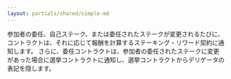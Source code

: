 ```yaml
---
layout: partials/shared/simple-md
---
```



参加者の委任、自己ステーク、または委任されたステークが変更されるたびに、コントラクトは、それに応じて報酬を計算するステーキング・リワード契約に通知します。
さらに、委任コントラクトは、参加者の委任されたステークに変更があった場合に選挙コントラクトに通知し、選挙コントラクトからデリゲータの表記を隠します。